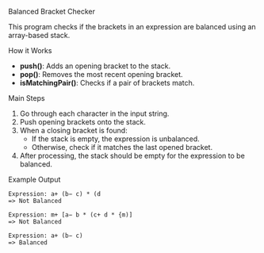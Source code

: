  Balanced Bracket Checker

This program checks if the brackets in an expression are balanced using an array-based stack.

 How it Works

- **push()**: Adds an opening bracket to the stack.
- **pop()**: Removes the most recent opening bracket.
- **isMatchingPair()**: Checks if a pair of brackets match.

Main Steps

1. Go through each character in the input string.
2. Push opening brackets onto the stack.
3. When a closing bracket is found:
    - If the stack is empty, the expression is unbalanced.
    - Otherwise, check if it matches the last opened bracket.
4. After processing, the stack should be empty for the expression to be balanced.

Example Output

```
Expression: a+ (b− c) * (d  
=> Not Balanced

Expression: m+ [a− b * (c+ d * {m)]  
=> Not Balanced

Expression: a+ (b− c)  
=> Balanced

